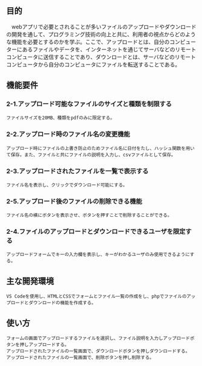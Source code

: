 # 

## 目的
  　webアプリで必要とされることが多いファイルのアップロードやダウンロードの開発を通して、プログラミング技術の向上と共に、利用者の視点からどのような機能を必要とするのかを学ぶ。ここで、アップロードとは、自分のコンピューターにあるファイルやデータを、インターネットを通じてサーバなどのリモートコンピュータに送信することであり、ダウンロードとは、サーバなどのリモートコンピュータから自分のコンピュータにファイルを転送することである。

## 機能要件
  ### 2-1.アップロード可能なファイルのサイズと種類を制限する
    ファイルサイズを20MB、種類をpdfのみに限定する。
  ### 2-2.アップロード時のファイル名の変更機能
    アップロード時にファイルの上書き防止のためファイル名に日付をたし、ハッシュ関数を用いて保存。また、ファイルと共にファイルの説明を入力し、csvファイルとして保存。
  ### 2-3.アップロードされたファイルを一覧で表示する
    ファイル名を表示し、クリックでダウンロード可能にする。
  ### 2-5.アップロード後のファイルの削除できる機能
    ファイル名の横にボタンを表示させ、ボタンを押すことで削除することができる。
  ### 2-4.ファイルのアップロードとダウンロードできるユーザを限定する
    アップロードフォームでキーの入力欄を表示し、キーがわかるユーザのみ使用できるようにする。

## 主な開発環境
    VS Codeを使用し、HTMLとCSSでフォームとファイル一覧の作成をし、phpでファイルのアップロードとダウンロードの機能を作成する。

## 使い方
    フォームの画面でアップロードするファイルを選択し、ファイル説明を入力しアップロードボタンを押しアップロードする。
    アップロードされたファイルの一覧画面で、ダウンロードボタンを押しダウンロードする。
    アップロードされたファイルの一覧画面で、削除ボタンを押し削除する。


